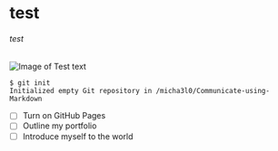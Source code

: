 # test
###### test
![Image of Test text](https://upload.wikimedia.org/wikipedia/commons/thumb/1/11/Test-Logo.svg/1280px-Test-Logo.svg.png)
```
$ git init
Initialized empty Git repository in /micha3l0/Communicate-using-Markdown
```
- [ ] Turn on GitHub Pages
- [ ] Outline my portfolio
- [ ] Introduce myself to the world
